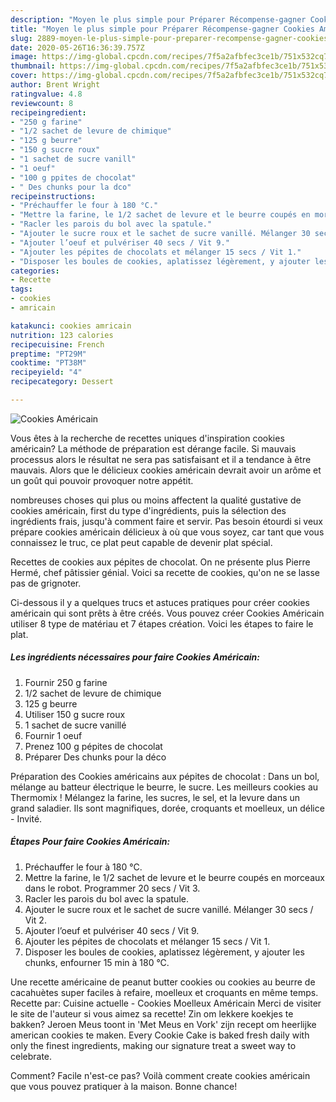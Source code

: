 ```yaml
---
description: "Moyen le plus simple pour Préparer Récompense-gagner Cookies Américain"
title: "Moyen le plus simple pour Préparer Récompense-gagner Cookies Américain"
slug: 2889-moyen-le-plus-simple-pour-preparer-recompense-gagner-cookies-americain
date: 2020-05-26T16:36:39.757Z
image: https://img-global.cpcdn.com/recipes/7f5a2afbfec3ce1b/751x532cq70/cookies-americain-photo-principale-de-la-recette.jpg
thumbnail: https://img-global.cpcdn.com/recipes/7f5a2afbfec3ce1b/751x532cq70/cookies-americain-photo-principale-de-la-recette.jpg
cover: https://img-global.cpcdn.com/recipes/7f5a2afbfec3ce1b/751x532cq70/cookies-americain-photo-principale-de-la-recette.jpg
author: Brent Wright
ratingvalue: 4.8
reviewcount: 8
recipeingredient:
- "250 g farine"
- "1/2 sachet de levure de chimique"
- "125 g beurre"
- "150 g sucre roux"
- "1 sachet de sucre vanill"
- "1 oeuf"
- "100 g ppites de chocolat"
- " Des chunks pour la dco"
recipeinstructions:
- "Préchauffer le four à 180 °C."
- "Mettre la farine, le 1/2 sachet de levure et le beurre coupés en morceaux dans le robot. Programmer 20 secs / Vit 3."
- "Racler les parois du bol avec la spatule."
- "Ajouter le sucre roux et le sachet de sucre vanillé. Mélanger 30 secs / Vit 2."
- "Ajouter l’oeuf et pulvériser 40 secs / Vit 9."
- "Ajouter les pépites de chocolats et mélanger 15 secs / Vit 1."
- "Disposer les boules de cookies, aplatissez légèrement, y ajouter les chunks, enfourner 15 min à 180 °C."
categories:
- Recette
tags:
- cookies
- amricain

katakunci: cookies amricain 
nutrition: 123 calories
recipecuisine: French
preptime: "PT29M"
cooktime: "PT38M"
recipeyield: "4"
recipecategory: Dessert

---
```



![Cookies Américain](https://img-global.cpcdn.com/recipes/7f5a2afbfec3ce1b/751x532cq70/cookies-americain-photo-principale-de-la-recette.jpg)

Vous êtes à la recherche de recettes uniques d'inspiration cookies américain? La méthode de préparation est dérange facile. Si mauvais processus alors le résultat ne sera pas satisfaisant et il a tendance à être mauvais. Alors que le délicieux cookies américain devrait avoir un arôme et un goût qui pouvoir provoquer notre appétit.

nombreuses choses qui plus ou moins affectent la qualité gustative de cookies américain, first du type d'ingrédients, puis la sélection des ingrédients frais, jusqu'à comment faire et servir. Pas besoin étourdi si veux prépare cookies américain délicieux à où que vous soyez, car tant que vous connaissez le truc, ce plat peut capable de devenir plat spécial.

Recettes de cookies aux pépites de chocolat. On ne présente plus Pierre Hermé, chef pâtissier génial. Voici sa recette de cookies, qu&#39;on ne se lasse pas de grignoter.


Ci-dessous il y a quelques trucs et astuces pratiques pour créer cookies américain qui sont prêts à être créés. Vous pouvez créer Cookies Américain utiliser 8 type de matériau et 7 étapes création. Voici les étapes to faire le plat.

<!--inarticleads1-->

##### Les ingrédients nécessaires pour faire Cookies Américain:

1. Fournir 250 g farine
1.  1/2 sachet de levure de chimique
1.  125 g beurre
1. Utiliser 150 g sucre roux
1.  1 sachet de sucre vanillé
1. Fournir 1 oeuf
1. Prenez 100 g pépites de chocolat
1. Préparer  Des chunks pour la déco


Préparation des Cookies américains aux pépites de chocolat : Dans un bol, mélange au batteur électrique le beurre, le sucre. Les meilleurs cookies au Thermomix ! Mélangez la farine, les sucres, le sel, et la levure dans un grand saladier. Ils sont magnifiques, dorée, croquants et moelleux, un délice - Invité. 

<!--inarticleads2-->

##### Étapes Pour faire Cookies Américain:

1. Préchauffer le four à 180 °C.
1. Mettre la farine, le 1/2 sachet de levure et le beurre coupés en morceaux dans le robot. Programmer 20 secs / Vit 3.
1. Racler les parois du bol avec la spatule.
1. Ajouter le sucre roux et le sachet de sucre vanillé. Mélanger 30 secs / Vit 2.
1. Ajouter l’oeuf et pulvériser 40 secs / Vit 9.
1. Ajouter les pépites de chocolats et mélanger 15 secs / Vit 1.
1. Disposer les boules de cookies, aplatissez légèrement, y ajouter les chunks, enfourner 15 min à 180 °C.


Une recette américaine de peanut butter cookies ou cookies au beurre de cacahuètes super faciles à refaire, moelleux et croquants en même temps. Recette par: Cuisine actuelle - Cookies Moelleux Américain Merci de visiter le site de l&#39;auteur si vous aimez sa recette! Zin om lekkere koekjes te bakken? Jeroen Meus toont in &#39;Met Meus en Vork&#39; zijn recept om heerlijke american cookies te maken. Every Cookie Cake is baked fresh daily with only the finest ingredients, making our signature treat a sweet way to celebrate. 


Comment? Facile n'est-ce pas? Voilà comment create cookies américain que vous pouvez pratiquer à la maison. Bonne chance!
